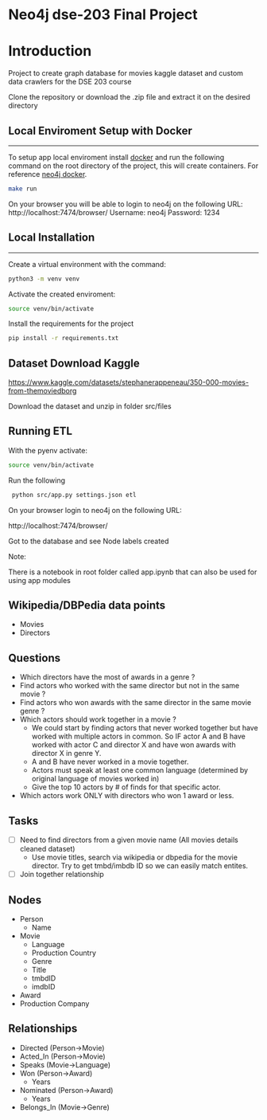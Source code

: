 # Neo4j dse-203 Final Project

# Introduction

Project to create graph database for movies kaggle dataset and custom data crawlers for the DSE 203 course

Clone the repository or download the .zip file and extract it on the desired directory

## Local Enviroment Setup with Docker

---

To setup app local enviroment install [docker](https://docs.docker.com/get-docker/)
and run the following command on the root directory of the project, this will create
containers. For reference [neo4j docker](https://neo4j.com/docs/operations-manual/current/docker/introduction/).

```bash
make run
```

On your browser you will be able to login to neo4j on the following URL: http://localhost:7474/browser/
Username: neo4j
Password: 1234

## Local Installation

---

Create a virtual environment with the command:

```bash
python3 -m venv venv
```

Activate the created enviroment:

```bash
source venv/bin/activate
```

Install the requirements for the project

```bash
pip install -r requirements.txt
```

## Dataset Download Kaggle

https://www.kaggle.com/datasets/stephanerappeneau/350-000-movies-from-themoviedborg

Download the dataset and unzip in folder src/files

## Running ETL

With the pyenv activate:

```bash
source venv/bin/activate
```

Run the following

```bash
 python src/app.py settings.json etl

```

On your browser login to neo4j on the following URL:

http://localhost:7474/browser/

Got to the database and see Node labels created

Note:

There is a notebook in root folder called app.ipynb that can also be used for
using app modules

## Wikipedia/DBPedia data points

- Movies
- Directors

## Questions

- Which directors have the most of awards in a genre ?
- Find actors who worked with the same director but not in the same movie ?
- Find actors who won awards with the same director in the same movie genre ?
- Which actors should work together in a movie ?
  - We could start by finding actors that never worked together but have worked with multiple actors in common. So IF actor A and B have worked with actor C and director X and have won awards with director X in genre Y.
  - A and B have never worked in a movie together.
  - Actors must speak at least one common language (determined by original language of movies worked in)
  - Give the top 10 actors by # of finds for that specific actor.
- Which actors work ONLY with directors who won 1 award or less.

## Tasks

- [ ] Need to find directors from a given movie name (All movies details cleaned dataset)
  - Use movie titles, search via wikipedia or dbpedia for the movie director. Try to get tmbd/imbdb ID so we can easily match entites.
- [ ] Join together relationship

## Nodes

- Person
  - Name
- Movie
  - Language
  - Production Country
  - Genre
  - Title
  - tmbdID
  - imdbID
- Award
- Production Company

## Relationships

- Directed (Person->Movie)
- Acted_In (Person->Movie)
- Speaks (Movie->Language)
- Won (Person->Award)
  - Years
- Nominated (Person->Award)
  - Years
- Belongs_In (Movie->Genre)
